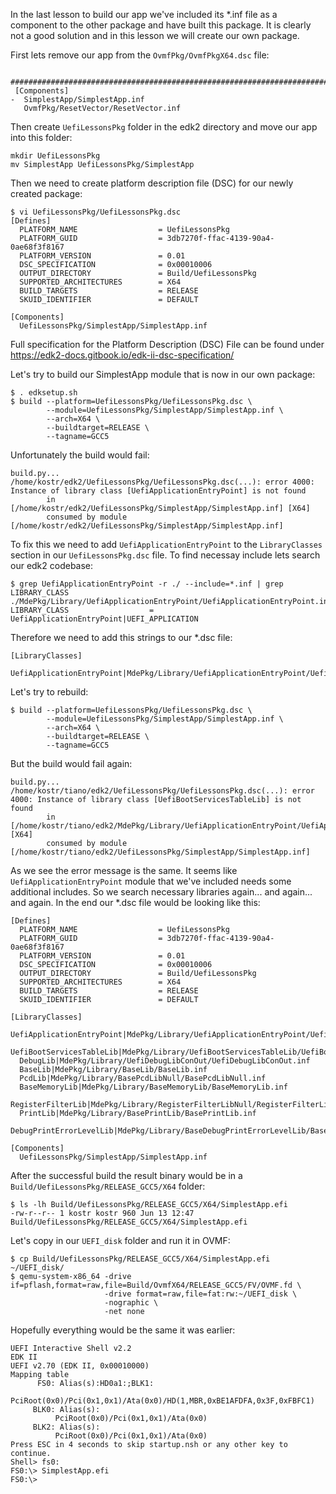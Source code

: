 In the last lesson to build our app we've included its *.inf file as a component to the other package and have built this package. It is clearly not a good solution and in this lesson we will create our own package.

First lets remove our app from the `OvmfPkg/OvmfPkgX64.dsc` file:
```
 ################################################################################
 [Components]
-  SimplestApp/SimplestApp.inf
   OvmfPkg/ResetVector/ResetVector.inf

```

Then create `UefiLessonsPkg` folder in the edk2 directory and move our app into this folder:
```
mkdir UefiLessonsPkg
mv SimplestApp UefiLessonsPkg/SimplestApp
```

Then we need to create platform description file (DSC) for our newly created package:
```
$ vi UefiLessonsPkg/UefiLessonsPkg.dsc
[Defines]
  PLATFORM_NAME                  = UefiLessonsPkg
  PLATFORM_GUID                  = 3db7270f-ffac-4139-90a4-0ae68f3f8167
  PLATFORM_VERSION               = 0.01
  DSC_SPECIFICATION              = 0x00010006
  OUTPUT_DIRECTORY               = Build/UefiLessonsPkg
  SUPPORTED_ARCHITECTURES        = X64
  BUILD_TARGETS                  = RELEASE
  SKUID_IDENTIFIER               = DEFAULT

[Components]
  UefiLessonsPkg/SimplestApp/SimplestApp.inf
```
Full specification for the Platform Description (DSC) File can be found under https://edk2-docs.gitbook.io/edk-ii-dsc-specification/

Let's try to build our SimplestApp module that is now in our own package:
```
$ . edksetup.sh
$ build --platform=UefiLessonsPkg/UefiLessonsPkg.dsc \
        --module=UefiLessonsPkg/SimplestApp/SimplestApp.inf \
        --arch=X64 \
        --buildtarget=RELEASE \
        --tagname=GCC5
```

Unfortunately the build would fail:
```
build.py...
/home/kostr/edk2/UefiLessonsPkg/UefiLessonsPkg.dsc(...): error 4000: Instance of library class [UefiApplicationEntryPoint] is not found
        in [/home/kostr/edk2/UefiLessonsPkg/SimplestApp/SimplestApp.inf] [X64]
        consumed by module [/home/kostr/edk2/UefiLessonsPkg/SimplestApp/SimplestApp.inf]
```

To fix this we need to add `UefiApplicationEntryPoint` to the `LibraryClasses` section in our `UefiLessonsPkg.dsc` file.
To find necessay include lets search our edk2 codebase:
```
$ grep UefiApplicationEntryPoint -r ./ --include=*.inf | grep LIBRARY_CLASS
./MdePkg/Library/UefiApplicationEntryPoint/UefiApplicationEntryPoint.inf:  LIBRARY_CLASS                  = UefiApplicationEntryPoint|UEFI_APPLICATION
```

Therefore we need to add this strings to our *.dsc file:
```
[LibraryClasses]
  UefiApplicationEntryPoint|MdePkg/Library/UefiApplicationEntryPoint/UefiApplicationEntryPoint.inf
```

Let's try to rebuild:
```
$ build --platform=UefiLessonsPkg/UefiLessonsPkg.dsc \
        --module=UefiLessonsPkg/SimplestApp/SimplestApp.inf \
        --arch=X64 \
        --buildtarget=RELEASE \
        --tagname=GCC5
```

But the build would fail again:
```
build.py...
/home/kostr/tiano/edk2/UefiLessonsPkg/UefiLessonsPkg.dsc(...): error 4000: Instance of library class [UefiBootServicesTableLib] is not found
        in [/home/kostr/tiano/edk2/MdePkg/Library/UefiApplicationEntryPoint/UefiApplicationEntryPoint.inf] [X64]
        consumed by module [/home/kostr/tiano/edk2/UefiLessonsPkg/SimplestApp/SimplestApp.inf]
```

As we see the error message is the same. It seems like `UefiApplicationEntryPoint` module that we've included needs some additional includes. So we search necessary libraries again... and again... and again.
In the end our *.dsc file would be looking like this:
```
[Defines]
  PLATFORM_NAME                  = UefiLessonsPkg
  PLATFORM_GUID                  = 3db7270f-ffac-4139-90a4-0ae68f3f8167
  PLATFORM_VERSION               = 0.01
  DSC_SPECIFICATION              = 0x00010006
  OUTPUT_DIRECTORY               = Build/UefiLessonsPkg
  SUPPORTED_ARCHITECTURES        = X64
  BUILD_TARGETS                  = RELEASE
  SKUID_IDENTIFIER               = DEFAULT

[LibraryClasses]
  UefiApplicationEntryPoint|MdePkg/Library/UefiApplicationEntryPoint/UefiApplicationEntryPoint.inf
  UefiBootServicesTableLib|MdePkg/Library/UefiBootServicesTableLib/UefiBootServicesTableLib.inf
  DebugLib|MdePkg/Library/UefiDebugLibConOut/UefiDebugLibConOut.inf
  BaseLib|MdePkg/Library/BaseLib/BaseLib.inf
  PcdLib|MdePkg/Library/BasePcdLibNull/BasePcdLibNull.inf
  BaseMemoryLib|MdePkg/Library/BaseMemoryLib/BaseMemoryLib.inf
  RegisterFilterLib|MdePkg/Library/RegisterFilterLibNull/RegisterFilterLibNull.inf
  PrintLib|MdePkg/Library/BasePrintLib/BasePrintLib.inf
  DebugPrintErrorLevelLib|MdePkg/Library/BaseDebugPrintErrorLevelLib/BaseDebugPrintErrorLevelLib.inf

[Components]
  UefiLessonsPkg/SimplestApp/SimplestApp.inf
```

After the successful build the result binary would be in a `Build/UefiLessonsPkg/RELEASE_GCC5/X64` folder:
```
$ ls -lh Build/UefiLessonsPkg/RELEASE_GCC5/X64/SimplestApp.efi
-rw-r--r-- 1 kostr kostr 960 Jun 13 12:47 Build/UefiLessonsPkg/RELEASE_GCC5/X64/SimplestApp.efi
```

Let's copy in our `UEFI_disk` folder and run it in OVMF:
```
$ cp Build/UefiLessonsPkg/RELEASE_GCC5/X64/SimplestApp.efi ~/UEFI_disk/
$ qemu-system-x86_64 -drive if=pflash,format=raw,file=Build/OvmfX64/RELEASE_GCC5/FV/OVMF.fd \
                     -drive format=raw,file=fat:rw:~/UEFI_disk \
                     -nographic \
                     -net none
```

Hopefully everything would be the same it was earlier:
```
UEFI Interactive Shell v2.2
EDK II
UEFI v2.70 (EDK II, 0x00010000)
Mapping table
      FS0: Alias(s):HD0a1:;BLK1:
          PciRoot(0x0)/Pci(0x1,0x1)/Ata(0x0)/HD(1,MBR,0xBE1AFDFA,0x3F,0xFBFC1)
     BLK0: Alias(s):
          PciRoot(0x0)/Pci(0x1,0x1)/Ata(0x0)
     BLK2: Alias(s):
          PciRoot(0x0)/Pci(0x1,0x1)/Ata(0x0)
Press ESC in 4 seconds to skip startup.nsh or any other key to continue.
Shell> fs0:
FS0:\> SimplestApp.efi
FS0:\>
```
